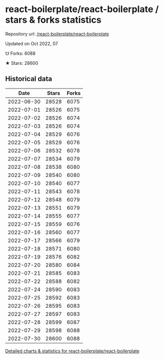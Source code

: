 # react-boilerplate/react-boilerplate / stars & forks statistics

Repository url: [/react-boilerplate/react-boilerplate](https://github.com/react-boilerplate/react-boilerplate)

Updated on Oct 2022, 07

☋ Forks: 6088

★ Stars: 28600

## Historical data
| Date | Stars | Forks |
|------|-------|-------|
| 2022-06-30 | 28528 | 6075 | 
| 2022-07-01 | 28526 | 6075 | 
| 2022-07-02 | 28526 | 6074 | 
| 2022-07-03 | 28526 | 6074 | 
| 2022-07-04 | 28529 | 6076 | 
| 2022-07-05 | 28529 | 6076 | 
| 2022-07-06 | 28532 | 6078 | 
| 2022-07-07 | 28534 | 6079 | 
| 2022-07-08 | 28538 | 6080 | 
| 2022-07-09 | 28540 | 6080 | 
| 2022-07-10 | 28540 | 6077 | 
| 2022-07-11 | 28543 | 6078 | 
| 2022-07-12 | 28548 | 6079 | 
| 2022-07-13 | 28551 | 6079 | 
| 2022-07-14 | 28555 | 6077 | 
| 2022-07-15 | 28559 | 6076 | 
| 2022-07-16 | 28560 | 6077 | 
| 2022-07-17 | 28566 | 6079 | 
| 2022-07-18 | 28571 | 6080 | 
| 2022-07-19 | 28576 | 6082 | 
| 2022-07-20 | 28580 | 6084 | 
| 2022-07-21 | 28585 | 6083 | 
| 2022-07-22 | 28588 | 6082 | 
| 2022-07-24 | 28590 | 6083 | 
| 2022-07-25 | 28592 | 6083 | 
| 2022-07-26 | 28595 | 6083 | 
| 2022-07-27 | 28597 | 6083 | 
| 2022-07-28 | 28599 | 6087 | 
| 2022-07-29 | 28598 | 6088 | 
| 2022-07-30 | 28600 | 6088 | 


[Detailed charts & statistics for react-boilerplate/react-boilerplate](https://reviewgithub.com/rep/react-boilerplate/react-boilerplate)
